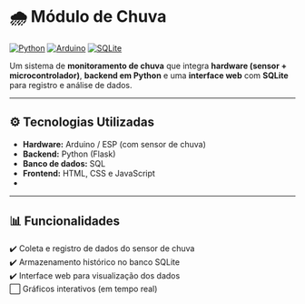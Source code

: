 # 🌧️ Módulo de Chuva

[![Python](https://img.shields.io/badge/Python-3.x-blue.svg)](https://www.python.org/)
[![Arduino](https://img.shields.io/badge/Arduino-IDE-green.svg)](https://www.arduino.cc/)
[![SQLite](https://img.shields.io/badge/Database-SQL-lightgrey.svg)](https://www.sqlite.org/)


Um sistema de **monitoramento de chuva** que integra **hardware (sensor + microcontrolador)**, **backend em Python** e uma **interface web** com **SQLite** para registro e análise de dados.

---

## ⚙️ Tecnologias Utilizadas

- **Hardware:** Arduino / ESP (com sensor de chuva)
- **Backend:** Python (Flask)
- **Banco de dados:** SQL
- **Frontend:** HTML, CSS e JavaScript
- 
- ---

## 📊 Funcionalidades

✔️ Coleta e registro de dados do sensor de chuva  
✔️ Armazenamento histórico no banco SQLite  
✔️ Interface web para visualização dos dados  
⬜ Gráficos interativos (em tempo real) 

